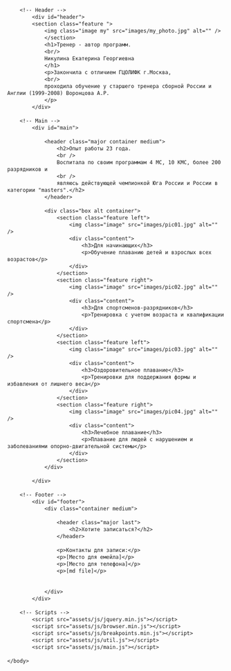 <!DOCTYPE HTML>
<html>
	<head>
		<title>Программа по плаванию</title>
		<meta charset="utf-8" />
		<meta name="viewport" content="width=device-width, initial-scale=1, user-scalable=no" />
		<link rel="stylesheet" href="assets/css/main.css" />
	</head>
	<body class="is-preload">

		<!-- Header -->
			<div id="header">
			<section class="feature	">
				<img class="image my" src="images/my_photo.jpg" alt="" />
				</section>
				<h1>Тренер - автор программ. 
				<br/>
				Никулина Екатерина Георгиевна
				</h1>
				<p>Закончила с отличием ГЦОЛИФК г.Москва, 
				<br/>
				проходила обучение у старшего тренера сборной России и Англии (1999-2008) Воронцова А.Р.
				</p>
			</div>

		<!-- Main -->
			<div id="main">

				<header class="major container medium">
					<h2>Опыт работы 23 года. 
					<br />
					Воспитала по своим программам 4 МС, 10 КМС, более 200 разрядников и 
					<br />
					являюсь действующей чемпионкой Юга России и России в категории "masters".</h2>
				</header>

				<div class="box alt container">
					<section class="feature left">
						<img class="image" src="images/pic01.jpg" alt="" />
						<div class="content">
							<h3>Для начинающих</h3>
							<p>Обучение плаванию детей и взрослых всех возрастов</p>
						</div>
					</section>
					<section class="feature right">
						<img class="image" src="images/pic02.jpg" alt="" />
						<div class="content">
							<h3>Для спортсменов-разрядников</h3>
							<p>Тренировка с учетом возраста и квалификации спортсмена</p>
						</div>
					</section>
					<section class="feature left">
						<img class="image" src="images/pic03.jpg" alt="" />
						<div class="content">
							<h3>Оздоровительное плавание</h3>
							<p>Тренировки для поддержания формы и избавления от лишнего веса</p>
						</div>
					</section>
					<section class="feature right">
						<img class="image" src="images/pic04.jpg" alt="" />
						<div class="content">
							<h3>Лечебное плавание</h3>
							<p>Плавание для людей с нарушением и заболеваниями опорно-двигательной системы</p>
						</div>
					</section>
				</div>

			</div>

		<!-- Footer -->
			<div id="footer">
				<div class="container medium">

					<header class="major last">
						<h2>Хотите записаться?</h2>
					</header>

					<p>Контакты для записи:</p>
					<p>[Место для емейла]</p>
					<p>[Место для телефона]</p>
					<p>[md file]</p>
	
					
				</div>
			</div>

		<!-- Scripts -->
			<script src="assets/js/jquery.min.js"></script>
			<script src="assets/js/browser.min.js"></script>
			<script src="assets/js/breakpoints.min.js"></script>
			<script src="assets/js/util.js"></script>
			<script src="assets/js/main.js"></script>

	</body>
</html>